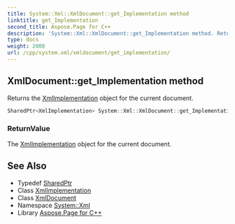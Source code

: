 ```yaml
---
title: System::Xml::XmlDocument::get_Implementation method
linktitle: get_Implementation
second_title: Aspose.Page for C++
description: 'System::Xml::XmlDocument::get_Implementation method. Returns the XmlImplementation object for the current document in C++.'
type: docs
weight: 2000
url: /cpp/system.xml/xmldocument/get_implementation/
---
```

## XmlDocument::get_Implementation method


Returns the [XmlImplementation](../../xmlimplementation/) object for the current document.

```cpp
SharedPtr<XmlImplementation> System::Xml::XmlDocument::get_Implementation()
```


### ReturnValue

The [XmlImplementation](../../xmlimplementation/) object for the current document.

## See Also

* Typedef [SharedPtr](../../../system/sharedptr/)
* Class [XmlImplementation](../../xmlimplementation/)
* Class [XmlDocument](../)
* Namespace [System::Xml](../../)
* Library [Aspose.Page for C++](../../../)
